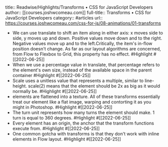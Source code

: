title:: Readwise/Highlights/Transforms • CSS for JavaScript Developers
author:: [[courses.joshwcomeau.com]]
full-title:: Transforms • CSS for JavaScript Developers
category:: #articles
url:: https://courses.joshwcomeau.com/css-for-js/08-animations/01-transforms

- We can use translate to shift an item along in either axis: x moves side to side, y moves up and down. Positive values move down and to the right. Negative values move up and to the left.Critically, the item's in-flow position doesn't change. As far as our layout algorithms are concerned, from Flow to Flexbox to Grid, this property has no effect. #Highlight #[[2022-06-25]]
- When we use a percentage value in translate, that percentage refers to the element's own size, instead of the available space in the parent container #Highlight #[[2022-06-25]]
- Scale uses a unitless value that represents a multiple, similar to line-height. scale(2) means that the element should be 2x as big as it would normally be. #Highlight #[[2022-06-25]]
- elements are flattened into a texture. All of these transforms essentially treat our element like a flat image, warping and contorting it as you might in Photoshop. #Highlight #[[2022-06-25]]
- The turn unit represents how many turns the element should make. 1 turn is equal to 360 degrees. #Highlight #[[2022-06-25]]
- Every element has an origin, the anchor that the transform functions execute from. #Highlight #[[2022-06-25]]
- One common gotcha with transforms is that they don't work with inline elements in Flow layout. #Highlight #[[2022-06-25]]